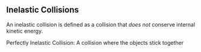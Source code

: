 ## Inelastic Collisions
An inelastic collision is defined as a collision that *does not* conserve internal kinetic energy.

Perfectly Inelastic Collision: A collision where the objects stick together